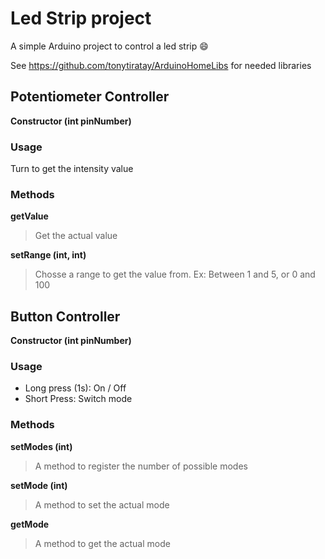 
# Led Strip project

A simple Arduino project to control a led strip :smile:

See https://github.com/tonytiratay/ArduinoHomeLibs for needed libraries

## Potentiometer Controller

**Constructor (int pinNumber)**

### Usage

Turn to get the intensity value

### Methods

**getValue** 

> Get the actual value

**setRange (int, int)**

> Chosse a range to get the value from.
> Ex: Between 1 and 5, or 0 and 100

## Button Controller

**Constructor (int pinNumber)**

### Usage

* Long press (1s): On / Off
* Short Press: Switch mode

### Methods

**setModes (int)**

> A method to register the number of possible modes

**setMode (int)**

> A method to set the actual mode

**getMode**

> A method to get the actual mode
